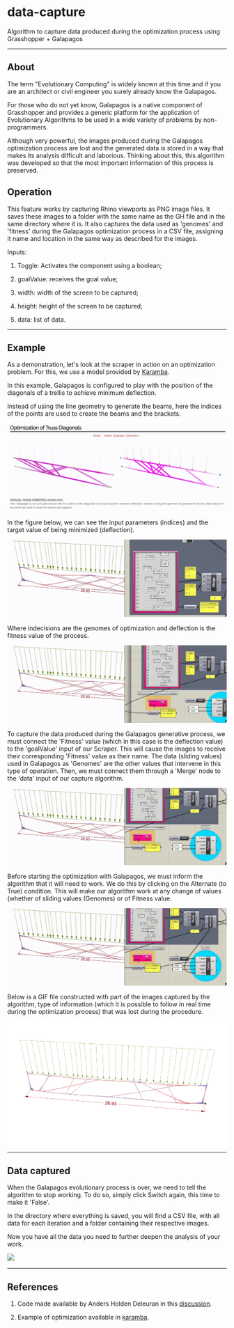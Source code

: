 # data-capture

Algorithm to capture data produced during the optimization process using Grasshopper + Galapagos

---

## About

The term "Evolutionary Computing" is widely known at this time and if you are an architect or civil engineer you surely already know the Galapagos.

For those who do not yet know, Galapagos is a native component of Grasshopper and provides a generic platform for the application of Evolutionary Algorithms to be used in a wide variety of problems by non-programmers.

Although very powerful, the images produced during the Galapagos optimization process are lost and the generated data is stored in a way that makes its analysis difficult and laborious. Thinking about this, this algorithm was developed so that the most important information of this process is preserved.

## Operation

This feature works by capturing Rhino viewports as PNG image files. It saves these images to a folder with the same name as the GH file and in the same directory where it is. It also captures the data used as 'genomes' and 'fitness' during the Galapagos optimization process in a CSV file, assigning it name and location in the same way as described for the images.

Inputs:

1. Toggle: Activates the component using a boolean;

2. goalValue: receives the goal value;

3. width: width of the screen to be captured;

4. height: height of the screen to be captured;

5. data: list of data.

---

## Example

As a demonstration, let's look at the scraper in action on an optimization problem. For this, we use a model provided by [Karamba](https://www.karamba3d.com/examples/simple/optimization-of-truss-diagonals/).

In this example, Galapagos is configured to play with the position of the diagonals of a trellis to achieve minimum deflection.

Instead of using the line geometry to generate the beams, here the indices of the points are used to create the beams and the brackets.

![](images/01.gif)

In the figure below, we can see the input parameters (indices) and the target value of being minimized (deflection).

![](images/02.gif)

Where indecisions are the genomes of optimization and deflection is the fitness value of the process.

![](images/03.gif)

To capture the data produced during the Galapagos generative process, we must connect the 'Fitness' value (which in this case is the deflection value) to the 'goalValue' input of our Scraper. This will cause the images to receive their corresponding 'Fitness' value as their name. The data (sliding values) used in Galapagos as 'Genomes' are the other values that intervene in this type of operation. Then, we must connect them through a 'Merge' node to the 'data' input of our capture algorithm.

![](images/04.gif)

Before starting the optimization with Galapagos, we must inform the algorithm that it will need to work. We do this by clicking on the Alternate (to True) condition. This will make our algorithm work at any change of values (whether of sliding values (Genomes) or of Fitness value.

![](images/05.gif)

Below is a GIF file constructed with part of the images captured by the algorithm, type of information (which it is possible to follow in real time during the optimization process) that was lost during the procedure.

![](images/06.gif)

---

## Data captured

When the Galapagos evolutionary process is over, we need to tell the algorithm to stop working. To do so, simply click Switch again, this time to make it 'False'.

In the directory where everything is saved, you will find a CSV file, with all data for each iteration and a folder containing their respective images.

Now you have all the data you need to further deepen the analysis of your work.

![](images/07.gif)

---

## References

1. Code made available by Anders Holden Deleuran in this [discussion](https://discourse.mcneel.com/t/a-way-to-screencapture-and-send-to-print-with-one-button/76015/5).

2. Example of optimization available in [karamba](https://www.karamba3d.com/examples/simple/optimization-of-truss-diagonals/).
